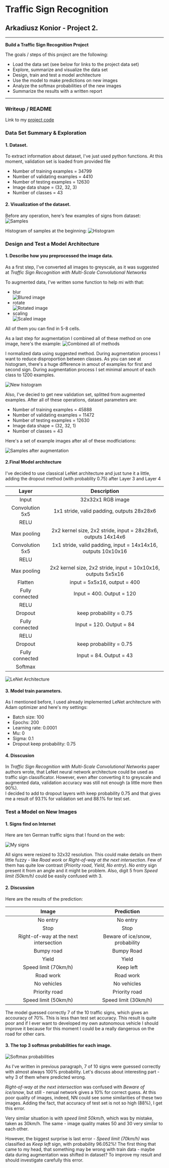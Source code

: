 # **Traffic Sign Recognition** 

## Arkadiusz Konior - Project 2.

---

**Build a Traffic Sign Recognition Project**

The goals / steps of this project are the following:
* Load the data set (see below for links to the project data set)
* Explore, summarize and visualize the data set
* Design, train and test a model architecture
* Use the model to make predictions on new images
* Analyze the softmax probabilities of the new images
* Summarize the results with a written report


[//]: # (Image References)

[samples]: ./imgs/samples.png "Samples"
[samples_grey]: ./imgs/sample_grey_aug.png "Samples after modifications"
[distro_before]: ./imgs/distro_before.png "Label's frequency histogram "
[distro_after]: ./imgs/distro_after.png "Label's frequency histogram"
[scaled]: ./imgs/scaled.png "Example of scaled image"
[rotated]: ./imgs/rotated.png "Example of rotated image"
[blured]: ./imgs/blured.png "Example of blured image"
[combined]: ./imgs/combined.png "Example all methods combined"
[softmax]: ./imgs/softmax_prop.png "Softmax probability charts"
[internet]: ./imgs/internet.png "My set of signs found on Internet"
[lenet]: ./imgs/lenet.png "LeNet architecture"
 	



---
### Writeup / README

Link to my [project code](https://github.com/szemranamszyca/CarND-Traffic-Sign-Classifier-Project/blob/master/Traffic_Sign_Classifier.ipynb)

### Data Set Summary & Exploration

#### 1. Dataset.

To extract information about dataset, I've just used python functions. At this moment, validation set is loaded from provided file

- Number of training examples = 34799  
- Number of validating examples = 4410  
- Number of testing examples = 12630  
- Image data shape = (32, 32, 3)  
- Number of classes = 43  

#### 2. Visualization of the dataset.

Before any operation, here's few examples of signs from dataset:
![Samples][samples]

Histogram of samples at the beginning:
![Histogram][distro_before]

### Design and Test a Model Architecture

#### 1. Describe how you preprocessed the image data.

As a first step, I've converted all images to greyscale, as it was suggested at *Traffic Sign Recognition with Multi-Scale Convolutional Networks*

To augmented data, I've written some function to help mi with that:
+ blur  
![Blured image][blured]
+ rotate  
![Rotated image][rotated]
+ scaling   
![Scaled image][scaled]

All of them you can find in 5-8 cells.

As a last step for augmentation I combined all of these method on one image, here's the example:
![Combined all of methods][combined]

I normalized data using suggested method. During augmentation process I want to reduce disproportion between classes. As you can see at histogram, there's a huge difference in amout of examples for first and second sign. During augmentation process I set minimal amount of each class to 1200 examples.

![New histogram][distro_after]

Also, I've decied to get new validation set, splitted from augmented examples. After all of these operations, dataset parameters are:

- Number of training examples = 45888  
- Number of validating examples = 11472  
- Number of testing examples = 12630  
- Image data shape = (32, 32, 1)  
- Number of classes = 43 

Here's a set of example images after all of these modficiations:

![Samples after augmentation][samples_grey]


#### 2.Final Model architecture

I've decided to use classical LeNet architecture and just tune it a little, adding the dropout method (with probablity 0.75) after Layer 3 and Layer 4


| Layer         		      |     Description	        					                                    | 
|:---------------------:|:---------------------------------------------:| 
| Input         		      | 32x32x1 RGB image   							| 
| Convolution 5x5       | 1x1 stride, valid padding, outputs 28x28x6 	| 
| RELU					             |												| 
| Max pooling	      	   | 2x2 kernel size, 2x2 stride,  input = 28x28x6, outputs 14x14x6    | 
| Convolution 5x5	      | 1x1 stride, valid padding, input = 14x14x16, outputs 10x10x16  		| 
| RELU					             |												|
| Max pooling	      	   | 2x2 kernel size, 2x2 stride,  input = 10x10x16, outputs 5x5x16    | 
| Flatten               | input = 5x5x16, output = 400 | 
| Fully connected		     | Input = 400. Output = 120 |
| RELU					             |												| 
| Dropout		             |	keep probability = 0.75											| 
| Fully connected		     | Input = 120. Output = 84 |
| RELU					             |												| 
| Dropout		             |	keep probability = 0.75											| 
| Fully connected		     | Input = 84. Output = 43 | 
| Softmax				           |         									| 
 
![LeNet Architecture][lenet]

#### 3. Model train parameters.


As I mentioned before, I used already implemented LeNet architecture with Adam optimizer and here's my settings:
- Batch size: 100
- Epochs: 200
- Learning rate: 0.0001
- Mu: 0
- Sigma: 0.1
- Dropout keep probability: 0.75

#### 4. Disscusion
In *Traffic Sign Recognition with Multi-Scale Convolutional Networks* paper authors wrote, that LeNet neural network architecture could be used as traffic sign classificator. However, even after converting it to greyscale and augmented data, validation accuracy was still not enough (a little more then 90%).  
I decided to add to dropout layers with keep probability 0.75 and that gives me a result of 93.1% for validation set and 88.1% for test set.
 

### Test a Model on New Images

#### 1. Signs find on Internet

Here are ten German traffic signs that I found on the web:

![My signs][internet]

All signs were resized to 32x32 resolution. This could make details on them little fuzzy - like *Road work* or *Right-of-way at the next intersection*. Few of them has quite low contrast (*Priority road*, *Yield*, *No entry*).  *No entry* sign present it from an angle and it might be problem. Also, digit 5 from *Speed limit (50km/h)* could be easily confused with 3.


#### 2. Discussion

Here are the results of the prediction:

| Image			        |     Prediction	        					| 
|:---------------------:|:---------------------------------------------:| 
| No entry      		                       | No entry   				     	|   
| Stop      			                          | Stop 						               				|   
| Right-of-way at the next intersection  | Beware of ice/snow, probability 											|  
| Bumpy road	                            | Bumpy Road					 			 	|  
| Yield			                               | Yield     					    		|  
| Speed limit (70km/h)                   | Keep left   									|   
| Road work                              | Road work   									|   
| No vehicles                            | No vehicles 										|   
| Priority road                       			| Priority road											|  
| Speed limit (50km/h)	                  | Speed limit (30km/h)						|  

The model guessed correctly 7 of the 10 traffic signs, which gives an accouracy of 70%. This is less than test set accuracy. This result is quite poor and if I ever want to developed my own autonomous vehicle I should improve it because for this moment I could be a really dangerous on the road for other cars.

#### 3. The top 3 softmax probabilities for each image.

![Softmax probabilities][softmax]

As I've written in previous paragraph, 7 of 10 signs were guessed correctly with almost always 100% probability. Let's discuss about interesting part - why 3 of them where predicted wrong.  

*Right-of-way at the next intersection* was confused with *Beware of ice/snow*, but still  - nerual network gives a 10% for correct guess. At this poor quality of images, indeed, NN could see some similarities of these two images. Adding the fact, that accuracy of test set is not so high (88%), I get this error.  

Very similar situation is with *speed limit 50km/h*, which was by mistake, taken as 30km/h. The same - image quality makes 50 and 30 very similar to each other.

However, the biggest surprise is last error - *Speed limit (70km/h)* was classified as *Keep left* sign, with probability 96.052%! The first thing that came to my head, that something may be wrong with train data - maybe data during augmentation was shifted in dataset? To improve my result and should investigate carefully this error.
